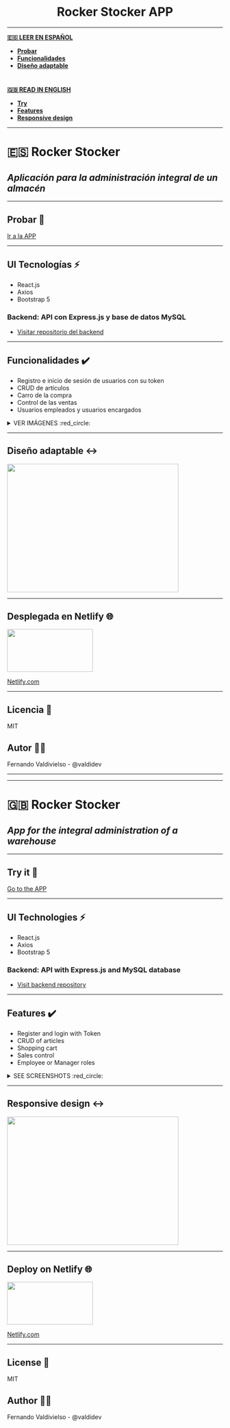 #
<h1 align="center">Rocker Stocker APP</h1>

***
**[:es: LEER EN ESPAÑOL](#rocker-stocker-es)**
 - **[Probar](#probar-rocket)**
 - **[Funcionalidades](#funcionalidades)**
 - **[Diseño adaptable](#diseño-adaptable)**
 
#

**[:uk: READ IN ENGLISH](#rocker-stocker-uk)**
 - **[Try](#try-it-rocket)**
 - **[Features](#features)**
 - **[Responsive design](#responsive-design)**
***
# :es: Rocker Stocker 
## _Aplicación para la administración integral de un almacén_

***
## Probar :rocket:
[Ir a la APP](https://rocker-stocker.netlify.app/)

***
## UI Tecnologías :zap:
- React.js
- Axios
- Bootstrap 5

### Backend: API con Express.js y base de datos MySQL
- [Visitar repositorio del backend](https://github.com/valdidev/rocker-stocker-backend)
***

## Funcionalidades :heavy_check_mark:

- Registro e inicio de sesión de usuarios con su token
- CRUD de artículos 
- Carro de la compra
- Control de las ventas
- Usuarios empleados y usuarios encargados

<details>
  <summary>VER IMÁGENES :red_circle:</summary>
  <img src="https://user-images.githubusercontent.com/96445737/213224978-407a32e4-5b08-4aaa-a11a-7240d7bbbc01.png" width="400" height="200" />
  <img src="https://user-images.githubusercontent.com/96445737/213225019-e8711362-85a8-4b50-93e8-b8f86e28d66e.png" width="400" height="200" />
  <img src="https://user-images.githubusercontent.com/96445737/213225091-fcc0b7f8-7a4d-45b6-8fb8-d4e052be6618.png" width="400" height="200" />
  <img src="https://user-images.githubusercontent.com/96445737/213225232-f5330647-adcd-4917-ac62-325b58a558f3.png" width="400" height="200" />
</details>

***
## Diseño adaptable :left_right_arrow:
<img src="https://user-images.githubusercontent.com/96445737/213223066-681e7bcb-4987-4ed0-993c-1268e9500bc0.png" width="400" height="300" />

***
## Desplegada en Netlify :globe_with_meridians:
<img src="https://user-images.githubusercontent.com/96445737/213220353-7f16719c-431b-466b-ad9b-a9cafa563788.png" width="200" height="100" />

[Netlify.com](https://www.netlify.com/)
***

## Licencia :scroll:

MIT

## Autor 👨‍💻
Fernando Valdivielso - @valdidev

***
***

# :uk: Rocker Stocker 
## _App for the integral administration of a warehouse_
***

## Try it :rocket:
[Go to the APP](https://rocker-stocker.netlify.app/)

***
## UI Technologies :zap:
- React.js
- Axios
- Bootstrap 5

### Backend: API with Express.js and MySQL database
- [Visit backend repository](https://github.com/valdidev/rocker-stocker-backend)
***

## Features :heavy_check_mark:

- Register and login with Token
- CRUD of articles
- Shopping cart
- Sales control
- Employee or Manager roles

<details>
  <summary>SEE SCREENSHOTS :red_circle:</summary>
  <img src="https://user-images.githubusercontent.com/96445737/213224978-407a32e4-5b08-4aaa-a11a-7240d7bbbc01.png" width="400" height="200" />
  <img src="https://user-images.githubusercontent.com/96445737/213225019-e8711362-85a8-4b50-93e8-b8f86e28d66e.png" width="400" height="200" />
  <img src="https://user-images.githubusercontent.com/96445737/213225091-fcc0b7f8-7a4d-45b6-8fb8-d4e052be6618.png" width="400" height="200" />
  <img src="https://user-images.githubusercontent.com/96445737/213225232-f5330647-adcd-4917-ac62-325b58a558f3.png" width="400" height="200" />
</details>

***

## Responsive design :left_right_arrow:
<img src="https://user-images.githubusercontent.com/96445737/213223066-681e7bcb-4987-4ed0-993c-1268e9500bc0.png" width="400" height="300" />

***
## Deploy on Netlify :globe_with_meridians:
<img src="https://user-images.githubusercontent.com/96445737/213220353-7f16719c-431b-466b-ad9b-a9cafa563788.png" width="200" height="100" />

[Netlify.com](https://www.netlify.com/)
***

## License :scroll:
MIT

## Author 👨‍💻
Fernando Valdivielso - @valdidev

